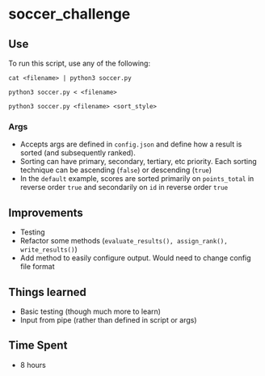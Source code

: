 # soccer_challenge

## Use
To run this script, use any of the following:

`cat <filename> | python3 soccer.py`

`python3 soccer.py < <filename>`

`python3 soccer.py <filename> <sort_style>`

### Args
* Accepts args are defined in `config.json` and define how a result is sorted (and subsequently ranked).
* Sorting can have primary, secondary, tertiary, etc priority.  Each sorting technique can be ascending (`false`) or descending (`true`)
* In the `default` example, scores are sorted primarily on `points_total` in reverse order `true` and secondarily on `id` in reverse order `true`

## Improvements
- Testing
- Refactor some methods (`evaluate_results(), assign_rank(), write_results()`)
- Add method to easily configure output.  Would need to change config file format


## Things learned
- Basic testing (though much more to learn)
- Input from pipe (rather than defined in script or args)


## Time Spent
- 8 hours